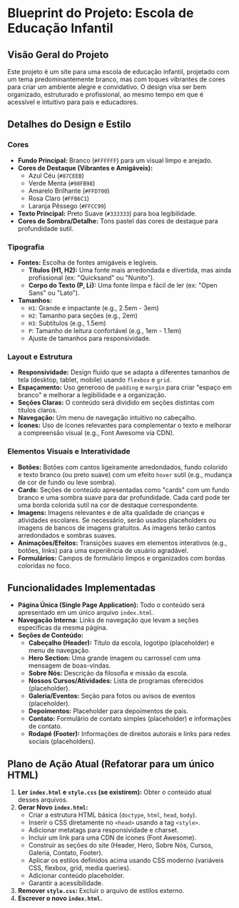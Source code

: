 # Blueprint do Projeto: Escola de Educação Infantil

## Visão Geral do Projeto
Este projeto é um site para uma escola de educação infantil, projetado com um tema predominantemente branco, mas com toques vibrantes de cores para criar um ambiente alegre e convidativo. O design visa ser bem organizado, estruturado e profissional, ao mesmo tempo em que é acessível e intuitivo para pais e educadores.

## Detalhes do Design e Estilo

### Cores
*   **Fundo Principal:** Branco (`#FFFFFF`) para um visual limpo e arejado.
*   **Cores de Destaque (Vibrantes e Amigáveis):**
    *   Azul Céu (`#87CEEB`)
    *   Verde Menta (`#98FB98`)
    *   Amarelo Brilhante (`#FFD700`)
    *   Rosa Claro (`#FFB6C1`)
    *   Laranja Pêssego (`#FFCC99`)
*   **Texto Principal:** Preto Suave (`#333333`) para boa legibilidade.
*   **Cores de Sombra/Detalhe:** Tons pastel das cores de destaque para profundidade sutil.

### Tipografia
*   **Fontes:** Escolha de fontes amigáveis e legíveis.
    *   **Títulos (H1, H2):** Uma fonte mais arredondada e divertida, mas ainda profissional (ex: "Quicksand" ou "Nunito").
    *   **Corpo do Texto (P, Li):** Uma fonte limpa e fácil de ler (ex: "Open Sans" ou "Lato").
*   **Tamanhos:**
    *   `H1`: Grande e impactante (e.g., 2.5em - 3em)
    *   `H2`: Tamanho para seções (e.g., 2em)
    *   `H3`: Subtítulos (e.g., 1.5em)
    *   `P`: Tamanho de leitura confortável (e.g., 1em - 1.1em)
    *   Ajuste de tamanhos para responsividade.

### Layout e Estrutura
*   **Responsividade:** Design fluido que se adapta a diferentes tamanhos de tela (desktop, tablet, mobile) usando `flexbox` e `grid`.
*   **Espaçamento:** Uso generoso de `padding` e `margin` para criar "espaço em branco" e melhorar a legibilidade e a organização.
*   **Seções Claras:** O conteúdo será dividido em seções distintas com títulos claros.
*   **Navegação:** Um menu de navegação intuitivo no cabeçalho.
*   **Ícones:** Uso de ícones relevantes para complementar o texto e melhorar a compreensão visual (e.g., Font Awesome via CDN).

### Elementos Visuais e Interatividade
*   **Botões:** Botões com cantos ligeiramente arredondados, fundo colorido e texto branco (ou preto suave) com um efeito `hover` sutil (e.g., mudança de cor de fundo ou leve sombra).
*   **Cards:** Seções de conteúdo apresentadas como "cards" com um fundo branco e uma sombra suave para dar profundidade. Cada card pode ter uma borda colorida sutil na cor de destaque correspondente.
*   **Imagens:** Imagens relevantes e de alta qualidade de crianças e atividades escolares. Se necessário, serão usados placeholders ou imagens de bancos de imagens gratuitos. As imagens terão cantos arredondados e sombras suaves.
*   **Animações/Efeitos:** Transições suaves em elementos interativos (e.g., botões, links) para uma experiência de usuário agradável.
*   **Formulários:** Campos de formulário limpos e organizados com bordas coloridas no foco.

## Funcionalidades Implementadas

*   **Página Única (Single Page Application):** Todo o conteúdo será apresentado em um único arquivo `index.html`.
*   **Navegação Interna:** Links de navegação que levam a seções específicas da mesma página.
*   **Seções de Conteúdo:**
    *   **Cabeçalho (Header):** Título da escola, logotipo (placeholder) e menu de navegação.
    *   **Hero Section:** Uma grande imagem ou carrossel com uma mensagem de boas-vindas.
    *   **Sobre Nós:** Descrição da filosofia e missão da escola.
    *   **Nossos Cursos/Atividades:** Lista de programas oferecidos (placeholder).
    *   **Galeria/Eventos:** Seção para fotos ou avisos de eventos (placeholder).
    *   **Depoimentos:** Placeholder para depoimentos de pais.
    *   **Contato:** Formulário de contato simples (placeholder) e informações de contato.
    *   **Rodapé (Footer):** Informações de direitos autorais e links para redes sociais (placeholders).

## Plano de Ação Atual (Refatorar para um único HTML)

1.  **Ler `index.html` e `style.css` (se existirem):** Obter o conteúdo atual desses arquivos.
2.  **Gerar Novo `index.html`:**
    *   Criar a estrutura HTML básica (`doctype`, `html`, `head`, `body`).
    *   Inserir o CSS diretamente no `<head>` usando a tag `<style>`.
    *   Adicionar metatags para responsividade e charset.
    *   Incluir um link para uma CDN de ícones (Font Awesome).
    *   Construir as seções do site (Header, Hero, Sobre Nós, Cursos, Galeria, Contato, Footer).
    *   Aplicar os estilos definidos acima usando CSS moderno (variáveis CSS, flexbox, grid, media queries).
    *   Adicionar conteúdo placeholder.
    *   Garantir a acessibilidade.
3.  **Remover `style.css`:** Excluir o arquivo de estilos externo.
4.  **Escrever o novo `index.html`.**